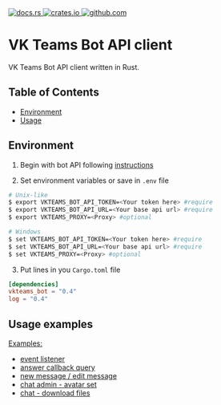 <div>
<a href="https://docs.rs/vkteams-bot/latest/vkteams_bot/">
    <img src="https://img.shields.io/docsrs/vkteams-bot/latest" alt="docs.rs">
</a>
<a href="https://crates.io/crates/vkteams-bot">
    <img src="https://img.shields.io/crates/v/vkteams-bot" alt="crates.io">
</a>
 <a href="https://github.com/k05h31/vkteams-bot/actions">
    <img src="https://github.com/k05h31/vkteams-bot/workflows/Rust/badge.svg" alt="github.com">
</a>
</div>

# VK Teams Bot API client

VK Teams Bot API client written in Rust.

## Table of Contents

- [Environment](#environment)
- [Usage](#usage-examples)

## Environment

1. Begin with bot API following [instructions](https://teams.vk.com/botapi/?lang=en)

2. Set environment variables or save in `.env` file

```bash
# Unix-like
$ export VKTEAMS_BOT_API_TOKEN=<Your token here> #require
$ export VKTEAMS_BOT_API_URL=<Your base api url> #require
$ export VKTEAMS_PROXY=<Proxy> #optional

# Windows
$ set VKTEAMS_BOT_API_TOKEN=<Your token here> #require
$ set VKTEAMS_BOT_API_URL=<Your base api url> #require
$ set VKTEAMS_PROXY=<Proxy> #optional
```

3. Put lines in you `Cargo.toml` file

```toml
[dependencies]
vkteams_bot = "0.4"
log = "0.4"
```

## Usage examples

[Examples:](examples)

- [event listener](examples/event_listener.rs)
- [answer callback query](examples/callback_query.rs)
- [new message / edit message](examples/emul_chat_gpt.rs)
- [chat admin - avatar set](examples/chat_admin_avatar_set.rs)
- [chat - download files](examples/chat_get_file.rs)